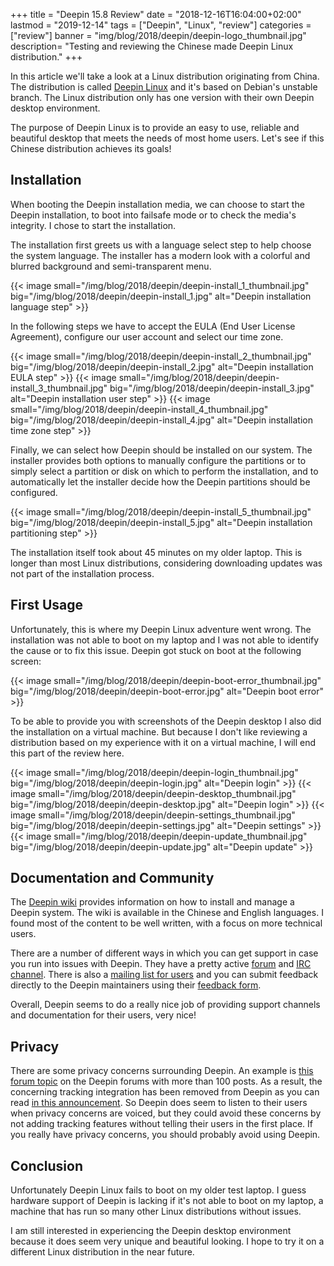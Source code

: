 +++
title = "Deepin 15.8 Review"
date = "2018-12-16T16:04:00+02:00"
lastmod = "2019-12-14"
tags = ["Deepin", "Linux", "review"]
categories = ["review"]
banner = "img/blog/2018/deepin/deepin-logo_thumbnail.jpg" 
description= "Testing and reviewing the Chinese made Deepin Linux distribution."
+++

In this article we'll take a look at a Linux distribution originating from China. The distribution is called [Deepin Linux](https://www.deepin.org) and it's based on Debian's unstable branch. The Linux distribution only has one version with their own Deepin desktop environment. 

The purpose of Deepin Linux is to provide an easy to use, reliable and beautiful desktop that meets the needs of most home users. Let's see if this Chinese distribution achieves its goals!

<!--more-->
## Installation

When booting the Deepin installation media, we can choose to start the Deepin installation, to boot into failsafe mode or to check the media's integrity. I chose to start the installation. 

The installation first greets us with a language select step to help choose the system language. The installer has a modern look with a colorful and blurred background and semi-transparent menu. 

{{< image small="/img/blog/2018/deepin/deepin-install_1_thumbnail.jpg" big="/img/blog/2018/deepin/deepin-install_1.jpg" alt="Deepin installation language step" >}}

In the following steps we have to accept the EULA (End User License Agreement), configure our user account and select our time zone.

{{< image small="/img/blog/2018/deepin/deepin-install_2_thumbnail.jpg" big="/img/blog/2018/deepin/deepin-install_2.jpg" alt="Deepin installation EULA step" >}}
{{< image small="/img/blog/2018/deepin/deepin-install_3_thumbnail.jpg" big="/img/blog/2018/deepin/deepin-install_3.jpg" alt="Deepin installation user step" >}}
{{< image small="/img/blog/2018/deepin/deepin-install_4_thumbnail.jpg" big="/img/blog/2018/deepin/deepin-install_4.jpg" alt="Deepin installation time zone step" >}}

Finally, we can select how Deepin should be installed on our system. The installer provides both options to manually configure the partitions or to simply select a partition or disk on which to perform the installation, and to automatically let the installer decide how the Deepin partitions should be configured. 

{{< image small="/img/blog/2018/deepin/deepin-install_5_thumbnail.jpg" big="/img/blog/2018/deepin/deepin-install_5.jpg" alt="Deepin installation partitioning step" >}}

The installation itself took about 45 minutes on my older laptop. This is longer than most Linux distributions, considering downloading updates was not part of the installation process. 

## First Usage

Unfortunately, this is where my Deepin Linux adventure went wrong. The installation was not able to boot on my laptop and I was not able to identify the cause or to fix this issue. Deepin got stuck on boot at the following screen:

{{< image small="/img/blog/2018/deepin/deepin-boot-error_thumbnail.jpg" big="/img/blog/2018/deepin/deepin-boot-error.jpg" alt="Deepin boot error" >}}

To be able to provide you with screenshots of the Deepin desktop I also did the installation on a virtual machine. But because I don't like reviewing a distribution based on my experience with it on a virtual machine, I will end this part of the review here. 

{{< image small="/img/blog/2018/deepin/deepin-login_thumbnail.jpg" big="/img/blog/2018/deepin/deepin-login.jpg" alt="Deepin login" >}}
{{< image small="/img/blog/2018/deepin/deepin-desktop_thumbnail.jpg" big="/img/blog/2018/deepin/deepin-desktop.jpg" alt="Deepin login" >}}
{{< image small="/img/blog/2018/deepin/deepin-settings_thumbnail.jpg" big="/img/blog/2018/deepin/deepin-settings.jpg" alt="Deepin settings" >}}
{{< image small="/img/blog/2018/deepin/deepin-update_thumbnail.jpg" big="/img/blog/2018/deepin/deepin-update.jpg" alt="Deepin update" >}}

## Documentation and Community

The [Deepin wiki](https://wiki.deepin.org/) provides information on how to install and manage a Deepin system. The wiki is available in the Chinese and English languages. I found most of the content to be well written, with a focus on more technical users.

There are a number of different ways in which you can get support in case you run into issues with Deepin. They have a pretty active [forum](https://bbs.deepin.org/forum.php?mod=forumdisplay&fid=70) and [IRC channel](http://webchat.freenode.net/?channels=deepin). There is also a [mailing list for users](https://groups.google.com/forum/#!forum/deepinusers) and you can submit feedback directly to the Deepin maintainers using their [feedback form](https://feedback.deepin.org/feedback). 

Overall, Deepin seems to do a really nice job of providing support channels and documentation for their users, very nice!

## Privacy

There are some privacy concerns surrounding Deepin. An example is [this forum topic](https://bbs.deepin.org/forum.php?mod=viewthread&tid=155293) on the Deepin forums with more than 100 posts. As a result, the concerning tracking integration has been removed from Deepin as you can read [in this announcement](https://www.deepin.org/2018/07/20/statement-on-canceling-cnzz-statistics-in-the-deepin-app-store/). So Deepin does seem to listen to their users when privacy concerns are voiced, but they could avoid these concerns by not adding tracking features without telling their users in the first place. If you really have privacy concerns, you should probably avoid using Deepin. 

## Conclusion

Unfortunately Deepin Linux fails to boot on my older test laptop. I guess hardware support of Deepin is lacking if it's not able to boot on my laptop, a machine that has run so many other Linux distributions without issues.

I am still interested in experiencing the Deepin desktop environment because it does seem very unique and beautiful looking. I hope to try it on a different Linux distribution in the near future. 